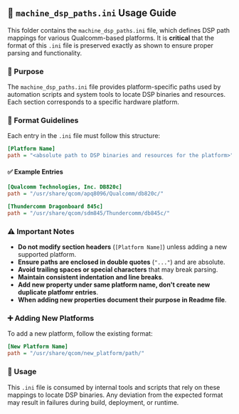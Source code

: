 
## 📄 `machine_dsp_paths.ini` Usage Guide

This folder contains the `machine_dsp_paths.ini` file, which defines DSP path mappings for various Qualcomm-based platforms. It is **critical** that the format of this `.ini` file is preserved exactly as shown to ensure proper parsing and functionality.

### 🔧 Purpose

The `machine_dsp_paths.ini` file provides platform-specific paths used by automation scripts and system tools to locate DSP binaries and resources. Each section corresponds to a specific hardware platform.

### 📁 Format Guidelines

Each entry in the `.ini` file must follow this structure:

```ini
[Platform Name]
path = "<absolute path to DSP binaries and resources for the platform>"
```

#### ✅ Example Entries

```ini
[Qualcomm Technologies, Inc. DB820c]
path = "/usr/share/qcom/apq8096/Qualcomm/db820c/"

[Thundercomm Dragonboard 845c]
path = "/usr/share/qcom/sdm845/Thundercomm/db845c/"
```

### ⚠️ Important Notes

- **Do not modify section headers** (`[Platform Name]`) unless adding a new supported platform.
- **Ensure paths are enclosed in double quotes** (`"..."`) and are absolute.
- **Avoid trailing spaces or special characters** that may break parsing.
- **Maintain consistent indentation and line breaks**.
- **Add new property under same platform name, don't create new duplicate platfomr entries**.
- **When adding new properties document their purpose in Readme file**.

### ➕ Adding New Platforms

To add a new platform, follow the existing format:

```ini
[New Platform Name]
path = "/usr/share/qcom/new_platform/path/"
```

### 📌 Usage

This `.ini` file is consumed by internal tools and scripts that rely on these mappings to locate DSP binaries. Any deviation from the expected format may result in failures during build, deployment, or runtime.
